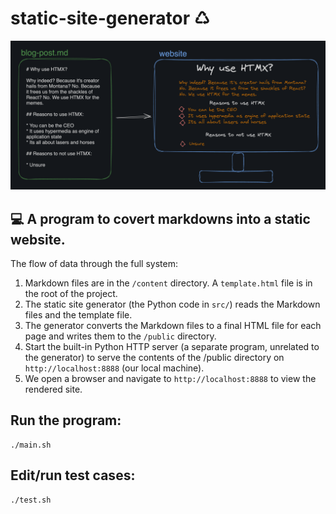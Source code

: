 # static-site-generator ♺

![cover](/public/cover.png)

## 💻 A program to covert markdowns into a static website.

The flow of data through the full system:

1. Markdown files are in the `/content` directory. A `template.html` file is in the root of the project.
2. The static site generator (the Python code in `src/`) reads the Markdown files and the template file.
3. The generator converts the Markdown files to a final HTML file for each page and writes them to the `/public` directory.
4. Start the built-in Python HTTP server (a separate program, unrelated to the generator) to serve the contents of the /public directory on `http://localhost:8888` (our local machine).
5. We open a browser and navigate to `http://localhost:8888` to view the rendered site.

## Run the program:

```
./main.sh
```

## Edit/run test cases:

```
./test.sh
```

